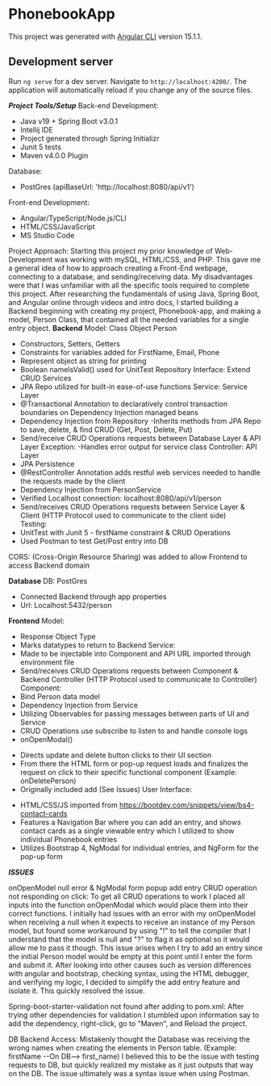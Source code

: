 # PhonebookApp

This project was generated with [Angular CLI](https://github.com/angular/angular-cli) version 15.1.1.

## Development server

Run `ng serve` for a dev server. Navigate to `http://localhost:4200/`. The application will automatically reload if you change any of the source files.

*******Project Tools/Setup*******
Back-end Development: 
- Java v19 + Spring Boot v3.0.1
- Intellij IDE
- Project generated through Spring Initializr
- Junit 5 tests
- Maven v4.0.0 Plugin

Database:
- PostGres (apiBaseUrl: 'http://localhost:8080/api/v1')

Front-end Development:
- Angular/TypeScript/Node.js/CLI
- HTML/CSS/JavaScript
- MS Studio Code 

Project Approach:
Starting this project my prior knowledge of Web-Development was working with mySQL, HTML/CSS, and PHP. This gave me a general idea of how to approach creating a Front-End webpage, connecting to a database, and sending/receiving data. My disadvantages were that I was unfamiliar with all the specific tools required to complete this project. After researching the fundamentals of using Java, Spring Boot, and Angular online through videos and intro docs, I started building a Backend beginning with creating my project, Phonebook-app, and making a model, Person Class, that contained all the needed variables for a single entry object.
**Backend**
Model: Class Object Person
- Constructors, Setters, Getters
- Constraints for variables added for FirstName, Email, Phone
- Represent object as string for printing
- Boolean nameIsValid() used for UnitTest
Repository Interface: Extend CRUD Services
- JPA Repo utilized for built-in ease-of-use functions 
Service: Service Layer 
- @Transactional Annotation to declaratively control transaction boundaries on Dependency Injection managed beans
- Dependency Injection from Repository
-Inherits methods from JPA Repo to save, delete, & find CRUD (Get, Post, Delete, Put)
- Send/receive CRUD Operations requests between Database Layer & API Layer
Exception:
-Handles error output for service class
Controller: API Layer
- JPA Persistence
- @RestController Annotation adds restful web services needed to handle the requests made by the client
- Dependency Injection from PersonService
- Verified Localhost connection: localhost:8080/api/v1/person
- Send/receives CRUD Operations requests between Service Layer & Client (HTTP Protocol used to communicate to the client side)     
Testing:
 - UnitTest with Junit 5 - firstName constraint & CRUD Operations
 - Used Postman to test Get/Post entry into DB
 
CORS: (Cross-Origin Resource Sharing) was added to allow Frontend to access Backend domain

**Database**
DB: PostGres
- Connected Backend through app properties
- Url: Localhost:5432/person

**Frontend**
Model:
- Response Object Type
- Marks datatypes to return to Backend
Service:
- Made to be injectable into Component and API URL imported through environment file
- Send/receives CRUD Operations requests between Component & Backend Controller (HTTP Protocol used to communicate to Controller)
Component:
- Bind Person data model
- Dependency Injection from Service
- Utilizing Observables for passing messages between parts of UI and Service
- CRUD Operations use subscribe to listen to and handle console logs
- onOpenModal() 
* Directs update and delete button clicks to their UI section
* From there the HTML form or pop-up request loads and finalizes the request on click to their specific functional component (Example: onDeletePerson)
* Originally included add (See Issues)
User Interface:
- HTML/CSS/JS imported from https://bootdey.com/snippets/view/bs4-contact-cards
- Features a Navigation Bar where you can add an entry, and shows contact cards as a single viewable entry which I utilized to show individual Phonebook entries
- Utilizes Bootstrap 4, NgModal for individual entries, and NgForm for the pop-up form


*****ISSUES*****

onOpenModel null error & NgModal form popup add entry CRUD operation not responding on click:
    To get all CRUD operations to work I placed all inputs into the function onOpenModal which would place them into their correct functions. I initially had issues with an error with my onOpenModel when receiving a null when it expects to receive an instance of my Person model, but found some workaround by using "!" to tell the compiler that I understand that the model is null and "?" to flag it as optional so it would allow me to pass it though. This issue arises when I try to add an entry since the initial Person model would be empty at this point until I enter the form and submit it. After looking into other causes such as version differences with angular and bootstrap, checking syntax, using the HTML debugger, and verifying my logic, I decided to simplify the add entry feature and isolate it. This quickly resolved the issue.

Spring-boot-starter-validation not found after adding to pom.xml:
    After trying other dependencies for validation I stumbled upon information say to add the dependency, right-click, go to "Maven", and Reload the project. 

DB Backend Access:
    Mistakenly thought the Database was receiving the wrong names when creating the elements in Person table. (Example: firstName --On DB--> first_name)
    I believed this to be the issue with testing requests to DB, but quickly realized my mistake as it just outputs that way on the DB. The issue ultimately was a syntax issue when using Postman.
